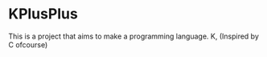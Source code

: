 # KPlusPlus
This is a project that aims to make a programming language.
K, (Inspired by C ofcourse)
